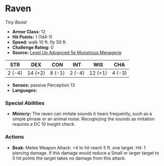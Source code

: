 # Raven

*Tiny* *Beast*

- **Armor Class:** 12
- **Hit Points:** 1 (1d4-1)
- **Speed:** walk 10 ft. fly 50 ft.
- **Challenge Rating:** 0
- **Source:** [Level Up Advanced 5e Monstrous Menagerie](https://www.levelup5e.com)

| STR | DEX | CON | INT | WIS | CHA |
| --- | --- | --- | --- | --- | --- |
| 2 (-4) | 14 (+2) | 8 (-1) | 2 (-4) | 12 (+1) | 4 (-3) |

- **Senses:** passive Perception 13
- **Languages:** 
### Special Abilities
- **Mimicry:** The raven can imitate sounds it hears frequently, such as a simple phrase or an animal noise. Recognizing the sounds as imitation requires a DC 10 Insight check.
### Actions
- **Beak:** Melee Weapon Attack: +4 to hit  reach 5 ft.  one target. Hit: 1 piercing damage. If this damage would reduce a Small or larger target to 0 hit points  the target takes no damage from this attack.
